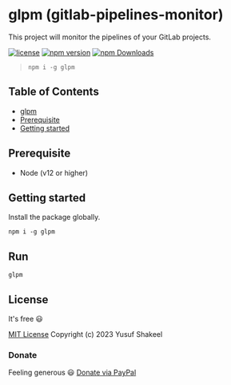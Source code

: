 # glpm (gitlab-pipelines-monitor)

This project will monitor the pipelines of your GitLab projects.

[![license](https://img.shields.io/badge/license-MIT-blue.svg)](https://github.com/yusufshakeel/glpm)
[![npm version](https://img.shields.io/badge/npm-0.1.4-blue.svg)](https://www.npmjs.com/package/glpm)
[![npm Downloads](https://img.shields.io/npm/dm/glpm.svg)](https://www.npmjs.com/package/glpm)

> ```shell
> npm i -g glpm
> ```

## Table of Contents

- [glpm](#glpm-gitlab-pipelines-monitor)
- [Prerequisite](#prerequisite)
- [Getting started](#getting-started)

## Prerequisite

- Node (v12 or higher)

## Getting started

Install the package globally.

```shell
npm i -g glpm
```

## Run

```shell
glpm
```

## License

It's free :smiley:

[MIT License](https://github.com/yusufshakeel/glpm/blob/main/LICENSE) Copyright (c) 2023 Yusuf Shakeel

### Donate

Feeling generous :smiley: [Donate via PayPal](https://www.paypal.me/yusufshakeel)
